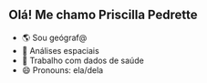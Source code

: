 ## Olá! Me chamo Priscilla Pedrette

- 🌎 Sou geógraf@
- 🌱 Análises espaciais
- 📌 Trabalho com dados de saúde 
- 😄 Pronouns: ela/dela

  
  
